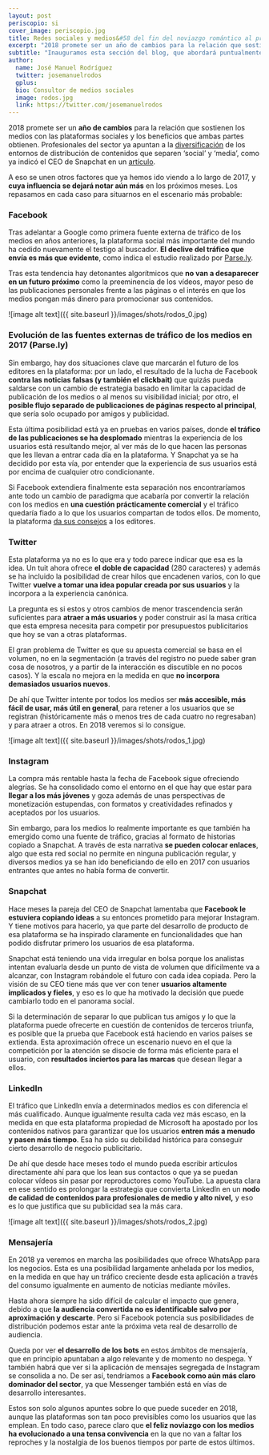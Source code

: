```yaml
---
layout: post
periscopio: si
cover_image: periscopio.jpg
title: Redes sociales y medios&#58 del fin del noviazgo romántico al principio de la convivencia problemática
excerpt: "2018 promete ser un año de cambios para la relación que sostienen los medios con las plataformas sociales y los beneficios que ambas partes obtienen. Profesionales del sector ya apuntan a la diversificación de los entornos de distribución de contenidos que separen social y media, como ya indicó el CEO de Snapchat en un artículo."
subtitle: "Inauguramos esta sección del blog, que abordará puntualmente las tendencias en diversos aspectos del periodismo, gracias a las contribuciones de profesionales y académicos que colaboran en el Máster"
author:
  name: José Manuel Rodríguez
  twitter: josemanuelrodos
  gplus:  
  bio: Consultor de medios sociales
  image: rodos.jpg
  link: https://twitter.com/josemanuelrodos
---
```

2018 promete ser un **año de cambios** para la relación que sostienen los medios con las plataformas sociales y los beneficios que ambas partes obtienen. Profesionales del sector ya apuntan a la [diversificación](http://www.niemanlab.org/2017/12/social-and-media-will-split/) de los entornos de distribución de contenidos que separen ‘social’ y ‘media’, como ya indicó el CEO de Snapchat en un [artículo](https://www.axios.com/how-snapchat-is-separating-social-from-media-2513315946.html).

A eso se unen otros factores que ya hemos ido viendo a lo largo de 2017, y **cuya influencia se dejará notar aún más** en los próximos meses. Los repasamos en cada caso para situarnos en el escenario más probable:

### Facebook

Tras adelantar a Google como primera fuente externa de tráfico de los medios en años anteriores, la plataforma social más importante del mundo ha cedido nuevamente el testigo al buscador. **El declive del tráfico que envía es más que evidente**, como indica el estudio realizado por [Parse.ly](https://www.parse.ly/resources/data-studies/referrer-dashboard/#twitter.com__social,google__search).

Tras esta tendencia hay detonantes algorítmicos que **no van a desaparecer en un futuro próximo** como la preeminencia de los vídeos, mayor peso de las publicaciones personales frente a las páginas o el interés en que los medios pongan más dinero para promocionar sus contenidos.

![image alt text]({{ site.baseurl }}/images/shots/rodos_0.jpg)

### Evolución de las fuentes externas de tráfico de los medios en 2017 (Parse.ly)

Sin embargo, hay dos situaciones clave que marcarán el futuro de los editores en la plataforma: por un lado, el resultado de la lucha de Facebook **contra las noticias falsas (y también el clickbait)** que quizás pueda saldarse con un cambio de estrategia basado en limitar la capacidad de publicación de los medios o al menos su visibilidad inicial; por otro, el **posible flujo separado de publicaciones de páginas respecto al principal**, que sería solo ocupado por amigos y publicidad.

Esta última posibilidad está ya en pruebas en varios países, donde **el tráfico de las publicaciones se ha desplomado** mientras la experiencia de los usuarios está resultando mejor, al ver más de lo que hacen las personas que les llevan a entrar cada día en la plataforma. Y Snapchat ya se ha decidido por esta vía, por entender que la experiencia de sus usuarios está por encima de cualquier otro condicionante.

Si Facebook extendiera finalmente esta separación nos encontraríamos ante todo un cambio de paradigma que acabaría por convertir la relación con los medios en **una cuestión prácticamente comercial** y el tráfico quedaría fiado a lo que los usuarios compartan de todos ellos. De momento, la plataforma [da sus consejos](https://newsroom.fb.com/news/2017/10/news-feed-fyi-introducing-news-feed-publisher-guidelines/) a los editores.

### Twitter

Esta plataforma ya no es lo que era y todo parece indicar que esa es la idea. Un tuit ahora ofrece **el doble de capacidad** (280 caracteres) y además se ha incluido la posibilidad de crear hilos que encadenen varios, con lo que Twitter **vuelve a tomar una idea popular creada por sus usuarios** y la incorpora a la experiencia canónica.

La pregunta es si estos y otros cambios de menor trascendencia serán suficientes para **atraer a más usuarios** y poder construir así la masa crítica que esta empresa necesita para competir por presupuestos publicitarios que hoy se van a otras plataformas.

El gran problema de Twitter es que su apuesta comercial se basa en el volumen, no en la segmentación (a través del registro no puede saber gran cosa de nosotros, y a partir de la interacción es discutible en no pocos casos). Y la escala no mejora en la medida en que **no incorpora demasiados usuarios nuevos**.

De ahí que Twitter intente por todos los medios ser **más accesible, más fácil de usar, más útil en general**, para retener a los usuarios que se registran (históricamente más o menos tres de cada cuatro no regresaban) y para atraer a otros. En 2018 veremos si lo consigue.

![image alt text]({{ site.baseurl }}/images/shots/rodos_1.jpg)

### Instagram

La compra más rentable hasta la fecha de Facebook sigue ofreciendo alegrías. Se ha consolidado como el entorno en el que hay que estar para **llegar a los más jóvenes** y goza además de unas perspectivas de monetización estupendas, con formatos y creatividades refinados y aceptados por los usuarios.

Sin embargo, para los medios lo realmente importante es que también ha emergido como una fuente de tráfico, gracias al formato de historias copiado a Snapchat. A través de esta narrativa **se pueden colocar enlaces**, algo que esta red social no permite en ninguna publicación regular, y diversos medios ya se han ido beneficiando de ello en 2017 con usuarios entrantes que antes no había forma de convertir.

### Snapchat
 
Hace meses la pareja del CEO de Snapchat lamentaba que **Facebook le estuviera copiando ideas** a su entonces prometido para mejorar Instagram. Y tiene motivos para hacerlo, ya que parte del desarrollo de producto de esa plataforma se ha inspirado claramente en funcionalidades que han podido disfrutar primero los usuarios de esa plataforma.

Snapchat está teniendo una vida irregular en bolsa porque los analistas intentan evaluarla desde un punto de vista de volumen que difícilmente va a alcanzar, con Instagram robándole el futuro con cada idea copiada. Pero la visión de su CEO tiene más que ver con tener **usuarios altamente implicados y fieles**, y eso es lo que ha motivado la decisión que puede cambiarlo todo en el panorama social.

Si la determinación de separar lo que publican tus amigos y lo que la plataforma puede ofrecerte en cuestión de contenidos de terceros triunfa, es posible que la prueba que Facebook está haciendo en varios países se extienda. Esta aproximación ofrece un escenario nuevo en el que la competición por la atención se disocie de forma más eficiente para el usuario, con **resultados inciertos para las marcas** que desean llegar a ellos.

### LinkedIn

El tráfico que LinkedIn envía a determinados medios es con diferencia el más cualificado. Aunque igualmente resulta cada vez más escaso, en la medida en que esta plataforma propiedad de Microsoft ha apostado por los contenidos nativos para garantizar que los usuarios **entren más a menudo y pasen más tiempo**. Esa ha sido su debilidad histórica para conseguir cierto desarrollo de negocio publicitario.

De ahí que desde hace meses todo el mundo pueda escribir artículos directamente ahí para que los lean sus contactos o que ya se puedan colocar vídeos sin pasar por reproductores como YouTube. La apuesta clara en ese sentido es prolongar la estrategia que convierta LinkedIn en un **nodo de calidad de contenidos para profesionales de medio y alto nivel,** y eso es lo que justifica que su publicidad sea la más cara.

![image alt text]({{ site.baseurl }}/images/shots/rodos_2.jpg)

### Mensajería

En 2018 ya veremos en marcha las posibilidades que ofrece WhatsApp para los negocios. Esta es una posibilidad largamente anhelada por los medios, en la medida en que hay un tráfico creciente desde esta aplicación a través del consumo igualmente en aumento de noticias mediante móviles.

Hasta ahora siempre ha sido difícil de calcular el impacto que genera, debido a que **la audiencia convertida no es identificable salvo por aproximación y descarte**. Pero si Facebook potencia sus posibilidades de distribución podemos estar ante la próxima veta real de desarrollo de audiencia.

Queda por ver **el desarrollo de los bots** en estos ámbitos de mensajería, que en principio apuntaban a algo relevante y de momento no despega. Y también habrá que ver si la aplicación de mensajes segregada de Instagram se consolida a no. De ser así, tendríamos a **Facebook como aún más claro dominador del sector**, ya que Messenger también está en vías de desarrollo interesantes.

Estos son solo algunos apuntes sobre lo que puede suceder en 2018, aunque las plataformas son tan poco previsibles como los usuarios que las emplean. En todo caso, parece claro que **el feliz noviazgo con los medios ha evolucionado a una tensa convivencia** en la que no van a faltar los reproches y la nostalgia de los buenos tiempos por parte de estos últimos.